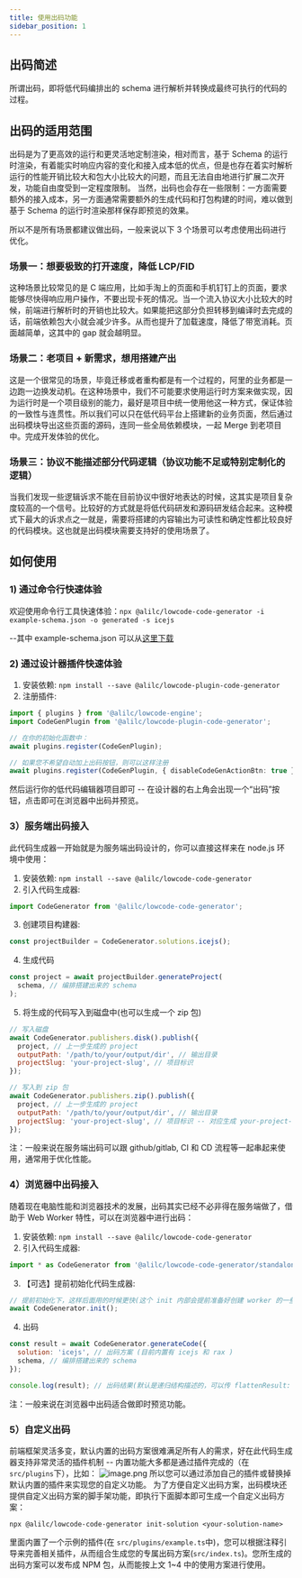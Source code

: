 ```yaml
---
title: 使用出码功能
sidebar_position: 1
---
```


## 出码简述
所谓出码，即将低代码编排出的 schema 进行解析并转换成最终可执行的代码的过程。
## 出码的适用范围
出码是为了更高效的运行和更灵活地定制渲染，相对而言，基于 Schema 的运行时渲染，有着能实时响应内容的变化和接入成本低的优点，但是也存在着实时解析运行的性能开销比较大和包大小比较大的问题，而且无法自由地进行扩展二次开发，功能自由度受到一定程度限制。
当然，出码也会存在一些限制：一方面需要额外的接入成本，另一方面通常需要额外的生成代码和打包构建的时间，难以做到基于 Schema 的运行时渲染那样保存即预览的效果。

所以不是所有场景都建议做出码，一般来说以下 3 个场景可以考虑使用出码进行优化。

### 场景一：想要极致的打开速度，降低 LCP/FID
这种场景比较常见的是 C 端应用，比如手淘上的页面和手机钉钉上的页面，要求能够尽快得响应用户操作，不要出现卡死的情况。当一个流入协议大小比较大的时候，前端进行解析时的开销也比较大。如果能把这部分负担转移到编译时去完成的话，前端依赖包大小就会减少许多。从而也提升了加载速度，降低了带宽消耗。页面越简单，这其中的 gap 就会越明显。

### 场景二：老项目 + 新需求，想用搭建产出
这是一个很常见的场景，毕竟迁移或者重构都是有一个过程的，阿里的业务都是一边跑一边换发动机。在这种场景中，我们不可能要求使用运行时方案来做实现，因为运行时是一个项目级别的能力，最好是项目中统一使用他这一种方式，保证体验的一致性与连贯性。所以我们可以只在低代码平台上搭建新的业务页面，然后通过出码模块导出这些页面的源码，连同一些全局依赖模块，一起 Merge 到老项目中。完成开发体验的优化。

### 场景三：协议不能描述部分代码逻辑（协议功能不足或特别定制化的逻辑）
当我们发现一些逻辑诉求不能在目前协议中很好地表达的时候，这其实是项目复杂度较高的一个信号。比较好的方式就是将低代码研发和源码研发结合起来。这种模式下最大的诉求点之一就是，需要将搭建的内容输出为可读性和确定性都比较良好的代码模块。这也就是出码模块需要支持好的使用场景了。

## 如何使用
### 1) 通过命令行快速体验

欢迎使用命令行工具快速体验：`npx @alilc/lowcode-code-generator -i example-schema.json -o generated -s icejs`

--其中 example-schema.json 可以从[这里下载](https://unpkg.com/@alilc/lowcode-code-generator@beta/example-schema.json)

### 2) 通过设计器插件快速体验

1. 安装依赖: `npm install --save @alilc/lowcode-plugin-code-generator`
2. 注册插件:

```typescript
import { plugins } from '@alilc/lowcode-engine';
import CodeGenPlugin from '@alilc/lowcode-plugin-code-generator';

// 在你的初始化函数中：
await plugins.register(CodeGenPlugin);

// 如果您不希望自动加上出码按钮，则可以这样注册
await plugins.register(CodeGenPlugin, { disableCodeGenActionBtn: true });
```

然后运行你的低代码编辑器项目即可 -- 在设计器的右上角会出现一个“出码”按钮，点击即可在浏览器中出码并预览。

### 3）服务端出码接入

此代码生成器一开始就是为服务端出码设计的，你可以直接这样来在 node.js 环境中使用：

1. 安装依赖: `npm install --save @alilc/lowcode-code-generator`
2. 引入代码生成器:

```javascript
import CodeGenerator from '@alilc/lowcode-code-generator';
```

3. 创建项目构建器:

```javascript
const projectBuilder = CodeGenerator.solutions.icejs();
```

4. 生成代码

```javascript
const project = await projectBuilder.generateProject(
  schema, // 编排搭建出来的 schema
);
```

5. 将生成的代码写入到磁盘中(也可以生成一个 zip 包)

```javascript
// 写入磁盘
await CodeGenerator.publishers.disk().publish({
  project, // 上一步生成的 project
  outputPath: '/path/to/your/output/dir', // 输出目录
  projectSlug: 'your-project-slug', // 项目标识
});

// 写入到 zip 包
await CodeGenerator.publishers.zip().publish({
  project, // 上一步生成的 project
  outputPath: '/path/to/your/output/dir', // 输出目录
  projectSlug: 'your-project-slug', // 项目标识 -- 对应生成 your-project-slug.zip 文件
});
```

注：一般来说在服务端出码可以跟 github/gitlab, CI 和 CD 流程等一起串起来使用，通常用于优化性能。

### 4）浏览器中出码接入

随着现在电脑性能和浏览器技术的发展，出码其实已经不必非得在服务端做了，借助于 Web Worker 特性，可以在浏览器中进行出码：

1. 安装依赖: `npm install --save @alilc/lowcode-code-generator`
2. 引入代码生成器:

```javascript
import * as CodeGenerator from '@alilc/lowcode-code-generator/standalone-loader';
```

3. 【可选】提前初始化代码生成器:

```javascript
// 提前初始化下，这样后面用的时候更快(这个 init 内部会提前准备好创建 worker 的一些资源)
await CodeGenerator.init();
```

4. 出码

```javascript
const result = await CodeGenerator.generateCode({
  solution: 'icejs', // 出码方案 (目前内置有 icejs 和 rax )
  schema, // 编排搭建出来的 schema
});

console.log(result); // 出码结果(默认是递归结构描述的，可以传 flattenResult: true 以生成扁平结构的结果)
```

注：一般来说在浏览器中出码适合做即时预览功能。

### 5）自定义出码
前端框架灵活多变，默认内置的出码方案很难满足所有人的需求，好在此代码生成器支持非常灵活的插件机制 -- 内置功能大多都是通过插件完成的（在 `src/plugins`下），比如：
![image.png](https://cdn.nlark.com/yuque/0/2022/png/263300/1644824565650-584c2be5-4be3-4c9a-96d9-e27990111b0b.png#averageHue=%232b2b2e&clientId=u8b65d964-7bef-4&crop=0&crop=0&crop=1&crop=1&from=paste&height=376&id=u3e0a61a8&margin=%5Bobject%20Object%5D&name=image.png&originHeight=376&originWidth=457&originalType=binary&ratio=1&rotation=0&showTitle=false&size=151355&status=done&style=none&taskId=ueef52494-2e18-45a2-8409-7f68e200f63&title=&width=457)
所以您可以通过添加自己的插件或替换掉默认内置的插件来实现您的自定义功能。
为了方便自定义出码方案，出码模块还提供自定义出码方案的脚手架功能，即执行下面脚本即可生成一个自定义出码方案：
```shell
npx @alilc/lowcode-code-generator init-solution <your-solution-name>
```
里面内置了一个示例的插件(在 `src/plugins/example.ts`中)，您可以根据注释引导来完善相关插件，从而组合生成您的专属出码方案(`src/index.ts`)。您所生成的出码方案可以发布成 NPM 包，从而能按上文 1~4 中的使用方案进行使用。
